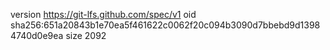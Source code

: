 version https://git-lfs.github.com/spec/v1
oid sha256:651a20843b1e70ea5f461622c0062f20c094b3090d7bbebd9d13984740d0e9ea
size 2092
